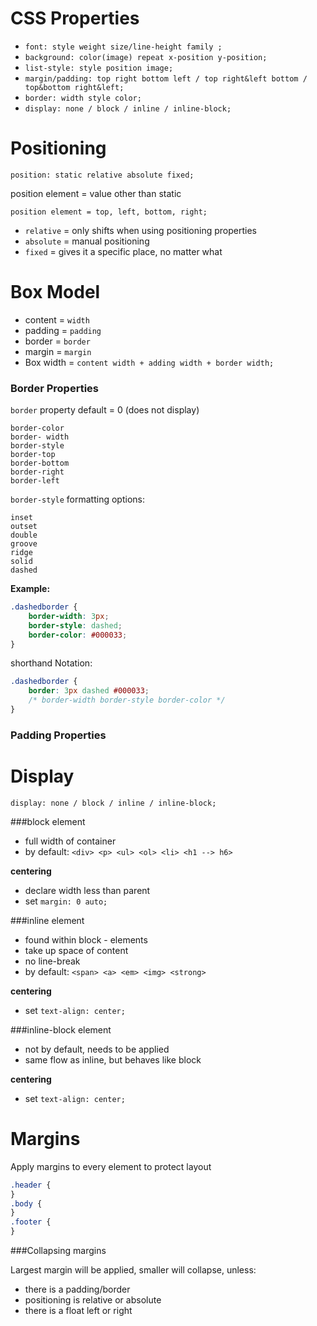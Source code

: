 
# CSS Properties
- `font: style weight size/line-height family ;`
- `background: color(image) repeat x-position y-position;`
- `list-style: style position image;`
- `margin/padding: top right bottom left / top right&left bottom / top&bottom right&left;`
- `border: width style color;`
- `display: none / block / inline / inline-block;`


# Positioning

`position: static relative absolute fixed;`

position element = value other than static

`position element = top, left, bottom, right;`

- `relative` = only shifts when using positioning properties
- `absolute` = manual positioning
- `fixed` = gives it a specific place, no matter what

# Box Model

- content = `width`
- padding = `padding`
- border = `border`
- margin = `margin`
- Box width = `content width + adding width + border width;`
 

### Border Properties

`border` property default = 0 (does not display)
    
    border-color
    border- width
    border-style
    border-top
    border-bottom
    border-right
    border-left
    
`border-style` formatting options:

    inset
    outset
    double
    groove
    ridge
    solid
    dashed

**Example:**
```css
.dashedborder {
    border-width: 3px;
    border-style: dashed;
    border-color: #000033;
}
```
shorthand Notation:

```css
.dashedborder {
    border: 3px dashed #000033;
    /* border-width border-style border-color */
}
```

### Padding Properties





# Display 

`display: none / block / inline / inline-block;`

###block element
- full width of container
- by default:
`<div> <p> <ul> <ol> <li> <h1 --> h6>`

**centering**
- declare width less than parent
- set `margin: 0 auto;`


###inline element
- found within block - elements
- take up space of content
- no line-break
- by default:
`<span> <a> <em> <img> <strong>`

**centering**
- set `text-align: center;`

###inline-block element
- not by default, needs to be applied
- same flow as inline, but behaves like block

**centering**
- set `text-align: center;`

# Margins

Apply margins to every element to protect layout 
```css
.header {
}
.body {
}
.footer {
}
``` 

###Collapsing margins

Largest margin will be applied, smaller will collapse, unless:
- there is a padding/border
- positioning is relative or absolute
- there is a float left or right


  